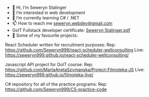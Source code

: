 - 👋 Hi, I’m  Seweryn Stalinger
- 👀 I’m interested in web development
- 🌱 I’m currently learning C# / .NET 
- 📫 How to reach me seweryn.webdev@gmail.com
- GoIT Fullstack developer certificate: [Seweryn Stalinger.pdf](https://github.com/user-attachments/files/17820021/Seweryn.Stalinger.1.pdf)
- 👑 Some of my favourite projects:

React Scheduler written for recruitment purposes: 
Rep: https://github.com/Seweryn999/react-scheduler-wellconsulting
Live: https://seweryn999.github.io/react-scheduler-wellconsulting/

Javascript API project for GoIT course:
Rep: https://github.com/MartaAnetaSzymanska/Project-Filmoteka-JS
Live: https://seweryn999.github.io/filmoteka-live/

C# repository for all of the practice programs:
Rep: https://github.com/Seweryn999/CS-practice-code


